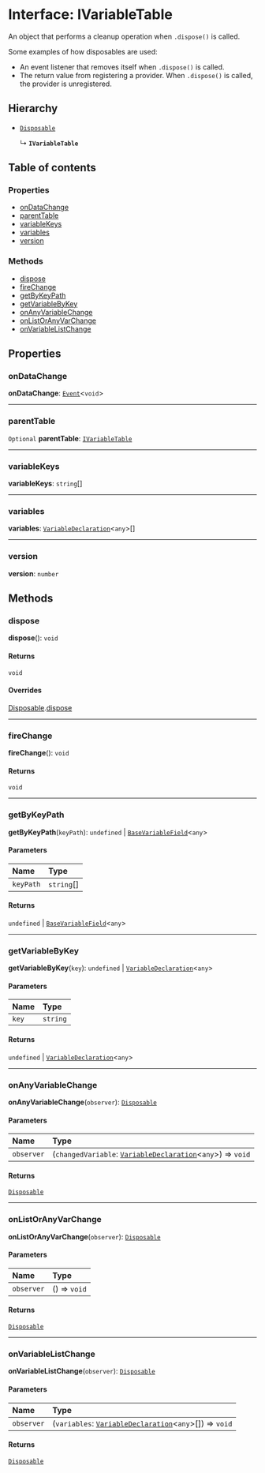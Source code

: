 # Interface: IVariableTable

An object that performs a cleanup operation when `.dispose()` is called.

Some examples of how disposables are used:

* An event listener that removes itself when `.dispose()` is called.
* The return value from registering a provider. When `.dispose()` is called, the provider is unregistered.

## Hierarchy

* [`Disposable`](/en/auto-docs/free-layout-editor/interfaces/Disposable-1.md)

  ↳ **`IVariableTable`**

## Table of contents

### Properties

* [onDataChange](/en/auto-docs/free-layout-editor/interfaces/IVariableTable.md#ondatachange)
* [parentTable](/en/auto-docs/free-layout-editor/interfaces/IVariableTable.md#parenttable)
* [variableKeys](/en/auto-docs/free-layout-editor/interfaces/IVariableTable.md#variablekeys)
* [variables](/en/auto-docs/free-layout-editor/interfaces/IVariableTable.md#variables)
* [version](/en/auto-docs/free-layout-editor/interfaces/IVariableTable.md#version)

### Methods

* [dispose](/en/auto-docs/free-layout-editor/interfaces/IVariableTable.md#dispose)
* [fireChange](/en/auto-docs/free-layout-editor/interfaces/IVariableTable.md#firechange)
* [getByKeyPath](/en/auto-docs/free-layout-editor/interfaces/IVariableTable.md#getbykeypath)
* [getVariableByKey](/en/auto-docs/free-layout-editor/interfaces/IVariableTable.md#getvariablebykey)
* [onAnyVariableChange](/en/auto-docs/free-layout-editor/interfaces/IVariableTable.md#onanyvariablechange)
* [onListOrAnyVarChange](/en/auto-docs/free-layout-editor/interfaces/IVariableTable.md#onlistoranyvarchange)
* [onVariableListChange](/en/auto-docs/free-layout-editor/interfaces/IVariableTable.md#onvariablelistchange)

## Properties

### onDataChange

**onDataChange**: [`Event`](/en/auto-docs/free-layout-editor/interfaces/Event-1.md)<`void`>

***

### parentTable

`Optional` **parentTable**: [`IVariableTable`](/en/auto-docs/free-layout-editor/interfaces/IVariableTable.md)

***

### variableKeys

**variableKeys**: `string`\[]

***

### variables

**variables**: [`VariableDeclaration`](/en/auto-docs/free-layout-editor/classes/VariableDeclaration.md)<`any`>\[]

***

### version

**version**: `number`

## Methods

### dispose

**dispose**(): `void`

#### Returns

`void`

#### Overrides

[Disposable](/en/auto-docs/free-layout-editor/interfaces/Disposable-1.md).[dispose](/en/auto-docs/free-layout-editor/interfaces/Disposable-1.md#dispose)

***

### fireChange

**fireChange**(): `void`

#### Returns

`void`

***

### getByKeyPath

**getByKeyPath**(`keyPath`): `undefined` | [`BaseVariableField`](/en/auto-docs/free-layout-editor/classes/BaseVariableField.md)<`any`>

#### Parameters

| Name | Type |
| :------ | :------ |
| `keyPath` | `string`\[] |

#### Returns

`undefined` | [`BaseVariableField`](/en/auto-docs/free-layout-editor/classes/BaseVariableField.md)<`any`>

***

### getVariableByKey

**getVariableByKey**(`key`): `undefined` | [`VariableDeclaration`](/en/auto-docs/free-layout-editor/classes/VariableDeclaration.md)<`any`>

#### Parameters

| Name | Type |
| :------ | :------ |
| `key` | `string` |

#### Returns

`undefined` | [`VariableDeclaration`](/en/auto-docs/free-layout-editor/classes/VariableDeclaration.md)<`any`>

***

### onAnyVariableChange

**onAnyVariableChange**(`observer`): [`Disposable`](/en/auto-docs/free-layout-editor/interfaces/Disposable-1.md)

#### Parameters

| Name | Type |
| :------ | :------ |
| `observer` | (`changedVariable`: [`VariableDeclaration`](/en/auto-docs/free-layout-editor/classes/VariableDeclaration.md)<`any`>) => `void` |

#### Returns

[`Disposable`](/en/auto-docs/free-layout-editor/interfaces/Disposable-1.md)

***

### onListOrAnyVarChange

**onListOrAnyVarChange**(`observer`): [`Disposable`](/en/auto-docs/free-layout-editor/interfaces/Disposable-1.md)

#### Parameters

| Name | Type |
| :------ | :------ |
| `observer` | () => `void` |

#### Returns

[`Disposable`](/en/auto-docs/free-layout-editor/interfaces/Disposable-1.md)

***

### onVariableListChange

**onVariableListChange**(`observer`): [`Disposable`](/en/auto-docs/free-layout-editor/interfaces/Disposable-1.md)

#### Parameters

| Name | Type |
| :------ | :------ |
| `observer` | (`variables`: [`VariableDeclaration`](/en/auto-docs/free-layout-editor/classes/VariableDeclaration.md)<`any`>\[]) => `void` |

#### Returns

[`Disposable`](/en/auto-docs/free-layout-editor/interfaces/Disposable-1.md)
